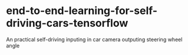 # end-to-end-learning-for-self-driving-cars-tensorflow
An practical self-driving inputing in car camera outputing steering wheel angle
